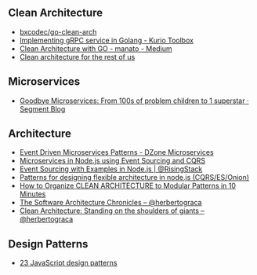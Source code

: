 
## Clean Architecture 

* [bxcodec/go-clean-arch](https://github.com/bxcodec/go-clean-arch)
* [Implementing gRPC service in Golang - Kurio Toolbox](https://toolbox.kurio.co.id/implementing-grpc-service-in-golang-afb9e05c0064)
* [Clean Architecture with GO - manato - Medium](https://medium.com/manato/clean-architecture-with-go-bce409427d31)
* [Clean architecture for the rest of us](https://pusher.com/tutorials/clean-architecture-introduction)


## Microservices
* [Goodbye Microservices: From 100s of problem children to 1 superstar · Segment Blog](https://segment.com/blog/goodbye-microservices/)

## Architecture
* [Event Driven Microservices Patterns - DZone Microservices](https://dzone.com/articles/event-driven-microservices-patterns)
* [Microservices in Node.js using Event Sourcing and CQRS](http://slides.com/stefankutko/nodejs-microservices-event-sourcing-cqrs#/)
* [Event Sourcing with Examples in Node.js | @RisingStack](https://blog.risingstack.com/event-sourcing-with-examples-node-js-at-scale/)
* [Patterns for designing flexible architecture in node.js (CQRS/ES/Onion)](https://medium.com/@domagojk/patterns-for-designing-flexible-architecture-in-node-js-cqrs-es-onion-7eb10bbefe17)
* [How to Organize CLEAN ARCHITECTURE to Modular Patterns in 10 Minutes](https://hackernoon.com/applying-clean-architecture-on-web-application-with-modular-pattern-7b11f1b89011)
* [The Software Architecture Chronicles – @herbertograca](https://herbertograca.com/2017/07/03/the-software-architecture-chronicles/)
* [Clean Architecture: Standing on the shoulders of giants – @herbertograca](https://herbertograca.com/2017/09/28/clean-architecture-standing-on-the-shoulders-of-giants/)

## Design Patterns
* [23 JavaScript design patterns](https://boostlog.io/@sonuton/23-javascript-design-patterns-5adb006847018500491f3f7f)

<!--stackedit_data:
eyJoaXN0b3J5IjpbMjc0Mjc1ODIyLC0xMjc2MDQxNzk4XX0=
-->